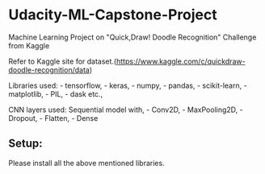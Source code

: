 # Udacity-ML-Capstone-Project
Machine Learning Project on "Quick,Draw! Doodle Recognition" Challenge from Kaggle

Refer to Kaggle site for dataset.(https://www.kaggle.com/c/quickdraw-doodle-recognition/data)

Libraries used:
    - tensorflow,
    - keras,
    - numpy,
    - pandas,
    - scikit-learn,
    - matplotlib,
    - PIL,
    - dask etc.,

CNN layers used:
Sequential model with,
    - Conv2D,
    - MaxPooling2D,
    - Dropout,
    - Flatten,
    - Dense
    
## Setup:
Please install all the above mentioned libraries.